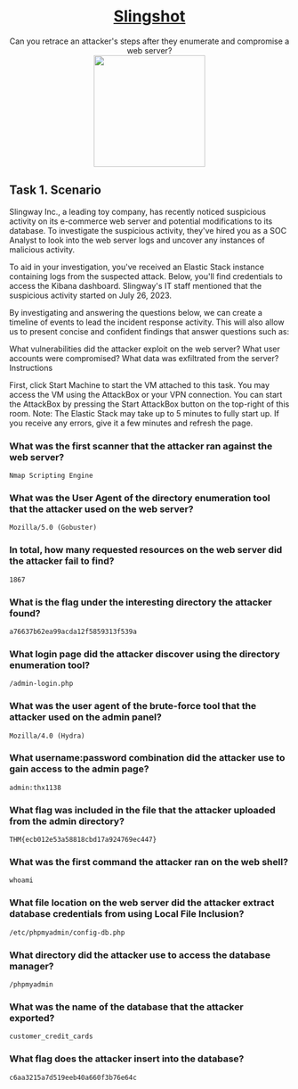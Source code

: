 # <div align='center'>[Slingshot](https://github.com/user-attachments/assets/9a05c698-e2b9-4746-8370-7794d65ced77)</div>
<div align='center'>Can you retrace an attacker's steps after they enumerate and compromise a web server?</div>
<div align='center'>
  <img src='https://github.com/user-attachments/assets/9a05c698-e2b9-4746-8370-7794d65ced77' height='200'></img>
</div>

## Task 1. Scenario

Slingway Inc., a leading toy company, has recently noticed suspicious activity on its e-commerce web server and potential modifications to its database. To investigate the suspicious activity, they've hired you as a SOC Analyst to look into the web server logs and uncover any instances of malicious activity.

To aid in your investigation, you've received an Elastic Stack instance containing logs from the suspected attack. Below, you'll find credentials to access the Kibana dashboard. Slingway's IT staff mentioned that the suspicious activity started on July 26, 2023.

By investigating and answering the questions below, we can create a timeline of events to lead the incident response activity. This will also allow us to present concise and confident findings that answer questions such as:

What vulnerabilities did the attacker exploit on the web server?
What user accounts were compromised?
What data was exfiltrated from the server?
Instructions

First, click Start Machine to start the VM attached to this task. You may access the VM using the AttackBox or your VPN connection. You can start the AttackBox by pressing the Start AttackBox button on the top-right of this room. Note: The Elastic Stack may take up to 5 minutes to fully start up. If you receive any errors, give it a few minutes and refresh the page.

### What was the first scanner that the attacker ran against the web server?
```
Nmap Scripting Engine
```
### What was the User Agent of the directory enumeration tool that the attacker used on the web server?
```
Mozilla/5.0 (Gobuster)
```
### In total, how many requested resources on the web server did the attacker fail to find?
```
1867
```
### What is the flag under the interesting directory the attacker found?
```
a76637b62ea99acda12f5859313f539a
```
### What login page did the attacker discover using the directory enumeration tool?
```
/admin-login.php
```
### What was the user agent of the brute-force tool that the attacker used on the admin panel?
```
Mozilla/4.0 (Hydra)
```
### What username:password combination did the attacker use to gain access to the admin page?
```
admin:thx1138
```
### What flag was included in the file that the attacker uploaded from the admin directory?
```
THM{ecb012e53a58818cbd17a924769ec447}
```
### What was the first command the attacker ran on the web shell?
```
whoami
```
### What file location on the web server did the attacker extract database credentials from using Local File Inclusion?
```
/etc/phpmyadmin/config-db.php
```
### What directory did the attacker use to access the database manager?
```
/phpmyadmin
```
### What was the name of the database that the attacker exported?
```
customer_credit_cards
```
### What flag does the attacker insert into the database?
```
c6aa3215a7d519eeb40a660f3b76e64c
```
